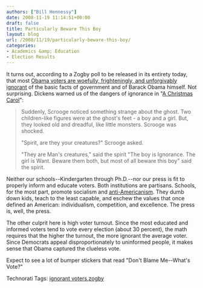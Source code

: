 ```yaml
---
authors: ["Bill Hennessy"]
date: 2008-11-19 11:14:51+00:00
draft: false
title: Particularly Beware This Boy
layout: blog
url: /2008/11/19/particularly-beware-this-boy/
categories:
- Academics &amp; Education
- Election Results
---
```


It turns out, according to a Zogby poll to be released in its entirety today, that most [Obama voters are woefully, frighteningly, and unforgivably ignorant](https://hotair.com/archives/2008/11/18/video-how-obama-got-elected/) of the basic facts of government and of Barack Obama himself. Not surprising. Dickens warned us of the dangers of ignorance in "[A Christmas Carol](https://etext.virginia.edu/toc/modeng/public/DicChri.html)":

 

>   
> 
> Suddenly, Scrooge noticed something strange about the ghost. Two children-like figures were at the ghost's feet - a boy and a girl. But, they looked old and dreadful, like little monsters. Scrooge was shocked.
> 
>    
> 
> "Spirit, are they your creatures?" Scrooge asked.
> 
>    
> 
> "They are Man's creatures," said the spirit "The boy is Ignorance. The girl is Want. Beware them both, but most of all beware this boy" said the spirit.
> 
> 

 

Neither our schools--Kindergarten through Ph.D.--nor our press is fit to properly inform and educate voters. Both institutions are partisans. Schools, for the most part, promote socialism and [anti-Americanism](https://www.google.com/search?hl=en&rlz=1C1GGLS_enUS291&q=schools+teach+anti-americanism&btnG=Search). They dumb down kids, teach to the least capable, and eschew the values that once defined an American: individualism, competition, and excellence. The press is, well, the press.

 

The other culprit here is high voter turnout. Since the most educated and informed voters tend to vote every election (about 30 percent), the math requires that the higher the turnout, the more ignorant the average voter. Since Democrats appeal disproportionately to uninformed people, it makes sense that Obama captured the clueless vote.

 

Expect to see a lot of bumper stickers that read "Don't Blame Me--What's Vote?"

 

Technorati Tags: [ignorant voters](https://technorati.com/tags/ignorant%20voters),[zogby](https://technorati.com/tags/zogby)
